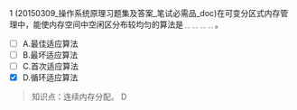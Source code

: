 1
(20150309_操作系统原理习题集及答案_笔试必需品_doc)在可变分区式内存管理中，能使内存空间中空闲区分布较均匀的算法是﹎﹎﹎﹎。
- [ ] A.最佳适应算法 
- [ ] B.最坏适应算法 
- [ ] C.首次适应算法 
- [x] D.循环适应算法

> 知识点：连续内存分配。
> D
